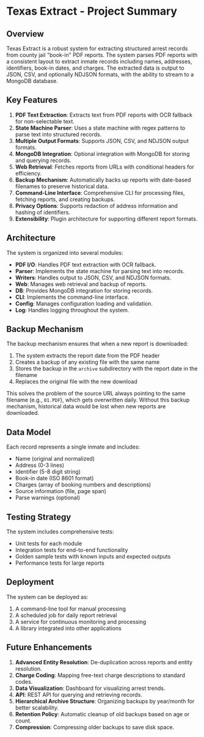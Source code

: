 # Texas Extract - Project Summary

## Overview

Texas Extract is a robust system for extracting structured arrest records from county jail "book-in" PDF reports. The system parses PDF reports with a consistent layout to extract inmate records including names, addresses, identifiers, book-in dates, and charges. The extracted data is output to JSON, CSV, and optionally NDJSON formats, with the ability to stream to a MongoDB database.

## Key Features

1. **PDF Text Extraction**: Extracts text from PDF reports with OCR fallback for non-selectable text.
2. **State Machine Parser**: Uses a state machine with regex patterns to parse text into structured records.
3. **Multiple Output Formats**: Supports JSON, CSV, and NDJSON output formats.
4. **MongoDB Integration**: Optional integration with MongoDB for storing and querying records.
5. **Web Retrieval**: Fetches reports from URLs with conditional headers for efficiency.
6. **Backup Mechanism**: Automatically backs up reports with date-based filenames to preserve historical data.
7. **Command-Line Interface**: Comprehensive CLI for processing files, fetching reports, and creating backups.
8. **Privacy Options**: Supports redaction of address information and hashing of identifiers.
9. **Extensibility**: Plugin architecture for supporting different report formats.

## Architecture

The system is organized into several modules:

- **PDF I/O**: Handles PDF text extraction with OCR fallback.
- **Parser**: Implements the state machine for parsing text into records.
- **Writers**: Handles output to JSON, CSV, and NDJSON formats.
- **Web**: Manages web retrieval and backup of reports.
- **DB**: Provides MongoDB integration for storing records.
- **CLI**: Implements the command-line interface.
- **Config**: Manages configuration loading and validation.
- **Log**: Handles logging throughout the system.

## Backup Mechanism

The backup mechanism ensures that when a new report is downloaded:

1. The system extracts the report date from the PDF header
2. Creates a backup of any existing file with the same name
3. Stores the backup in the `archive` subdirectory with the report date in the filename
4. Replaces the original file with the new download

This solves the problem of the source URL always pointing to the same filename (e.g., `01.PDF`), which gets overwritten daily. Without this backup mechanism, historical data would be lost when new reports are downloaded.

## Data Model

Each record represents a single inmate and includes:

- Name (original and normalized)
- Address (0-3 lines)
- Identifier (5-8 digit string)
- Book-in date (ISO 8601 format)
- Charges (array of booking numbers and descriptions)
- Source information (file, page span)
- Parse warnings (optional)

## Testing Strategy

The system includes comprehensive tests:

- Unit tests for each module
- Integration tests for end-to-end functionality
- Golden sample tests with known inputs and expected outputs
- Performance tests for large reports

## Deployment

The system can be deployed as:

1. A command-line tool for manual processing
2. A scheduled job for daily report retrieval
3. A service for continuous monitoring and processing
4. A library integrated into other applications

## Future Enhancements

1. **Advanced Entity Resolution**: De-duplication across reports and entity resolution.
2. **Charge Coding**: Mapping free-text charge descriptions to standard codes.
3. **Data Visualization**: Dashboard for visualizing arrest trends.
4. **API**: REST API for querying and retrieving records.
5. **Hierarchical Archive Structure**: Organizing backups by year/month for better scalability.
6. **Retention Policy**: Automatic cleanup of old backups based on age or count.
7. **Compression**: Compressing older backups to save disk space.
